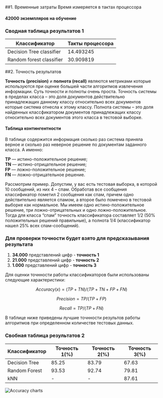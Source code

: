 ##1. Временные затраты
Время измеряется в тактах процессора

#### 42000 экземпляров на обучение

### Сводная таблица результатов 1

|Классификатор|Такты процессора
|---|---|
Decision Tree classifier| 14.493245
Random forest classifier| 30.909819

##2. Точность результатов

**Точность (precision)** и **полнота (recall)** являются метриками которые используются при оценке большей части алгоритмов извлечения информации.
Суть точности и полноты очень проста.
Точность системы в пределах класса – это доля документов действительно принадлежащих данному классу относительно всех документов которые система отнесла к этому классу.
Полнота системы – это доля найденных классфикатором документов принадлежащих классу относительно всех документов этого класса в тестовой выборке.

#### Таблица контингентности

В таблице содержится информация сколько раз система приняла верное и сколько раз неверное решение по документам заданного класса. А именно:

**TP** — истино-положительное решение;  
**TN** — истино-отрицательное решение;  
**FP** — ложно-положительное решение;  
**FN** — ложно-отрицательное решение.  

Рассмотрим пример. Допустим, у вас есть тестовая выборка, в которой 10 сообщений, из них 4 – спам. 
Обработав все сообщения классификатор пометил 2 сообщения как спам, 
причем одно действительно является спамом, а второе было помечено в тестовой выборке как нормальное. 
Мы имеем одно истино-положительное решение, три ложно-отрицательных и одно ложно-положительное. 
Тогда для класса “спам” точность классификатора составляет 1/2 (50% положительных решений правильные),
а полнота 1/4 (классификатор нашел 25% всех спам-сообщений).

### Для проверки точности будет взято для предсказывания результата

1. **34.000** представлений цифр - __точность 1__
2. **21.000** представлений цифр - __точность 2__
3. **1.000** представлений цифр - __точность 3__

Для оценки точнности работы классификаторов были использованы следующие характеристики:

$$Accuracy(x)=(TP+TN)/(TP+TN+FP+FN)$$

$$Precision = TP / (TP + FP) $$ 

$$Recall = TP / (TP + FN)$$  

В таблице ниже приведены лучшие точнности результов работы алгоритмов при определенном
количестве тестовых данных.

### Свобная таблица результатов 2

|Классификатор|Точность 1(%)|Точность 2(%)|Точность 3(%)|
|---|---|---|---|
|Decision Tree|85.25|83.79|67.63|
|Random Forest|93.53|92.74|79.81|
|kNN|-|-|87.61|

![Accuracy charts](sections/accuracy_charts.png)





    